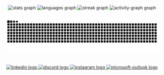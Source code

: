 <div align="center">
  <img src="https://github-readme-stats.vercel.app/api?username=Dazut-Matheus&hide_title=false&hide_rank=false&show_icons=true&include_all_commits=true&count_private=true&disable_animations=false&theme=blue-green&locale=en&hide_border=false&order=1" height="130" alt="stats graph"  />
  <img src="https://github-readme-stats.vercel.app/api/top-langs?username=Dazut-Matheus&locale=en&hide_title=false&layout=compact&card_width=320&langs_count=5&theme=blue-green&hide_border=false&order=2" height="130" alt="languages graph"  />
  <img src="https://streak-stats.demolab.com?user=Dazut-Matheus&locale=en&mode=daily&theme=blue-green&hide_border=false&border_radius=5&order=3" height="130" alt="streak graph"  />
  <img src="https://github-readme-activity-graph.vercel.app/graph?username=Dazut-Matheus&radius=16&theme=nord&area=true&order=5&hide_border=false&hide_title=true" height="300" alt="activity-graph graph"  />
</div>

###
<div align="center">
  <img src="https://raw.githubusercontent.com/Dazut-Matheus/Dazut-Matheus/output/snake.svg" alt="Snake animation" />
</div>


###

<br clear="both">

<div align="center">
  <a href="https://www.linkedin.com/in/matheusfg1998/" target="_blank">
    <img src="https://raw.githubusercontent.com/maurodesouza/profile-readme-generator/master/src/assets/icons/social/linkedin/default.svg" width="52" height="40" alt="linkedin logo"  />
  </a>
  <a href="dazut" target="_blank">
    <img src="https://raw.githubusercontent.com/maurodesouza/profile-readme-generator/master/src/assets/icons/social/discord/default.svg" width="52" height="40" alt="discord logo"  />
  </a>
  <a href="https://www.instagram.com/theusfgomes/" target="_blank">
    <img src="https://raw.githubusercontent.com/maurodesouza/profile-readme-generator/master/src/assets/icons/social/instagram/default.svg" width="52" height="40" alt="instagram logo"  />
  </a>
  <a href="matheusferreiragomes@hotmail.com" target="_blank">
    <img src="https://raw.githubusercontent.com/maurodesouza/profile-readme-generator/master/src/assets/icons/social/microsoft-outlook/default.svg" width="52" height="40" alt="microsoft-outlook logo"  />
  </a>
</div>

###
